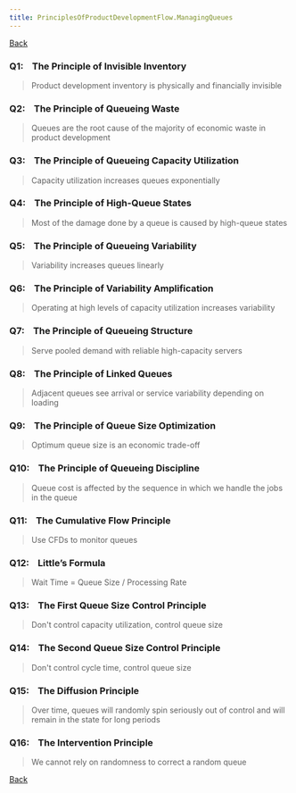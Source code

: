 ```yaml
---
title: PrinciplesOfProductDevelopmentFlow.ManagingQueues
---
```

[Back](PrinciplesOfProductDevelopmentFlow)

### Q1:    The Principle of Invisible Inventory 
> Product development inventory is physically and financially invisible

### Q2:    The Principle of Queueing Waste 
> Queues are the root cause of the majority of economic waste in product development

### Q3:    The Principle of Queueing Capacity Utilization 
> Capacity utilization increases queues exponentially

### Q4:    The Principle of High-Queue States 
> Most of the damage done by a queue is caused by high-queue states

### Q5:    The Principle of Queueing Variability 
> Variability increases queues linearly

### Q6:    The Principle of Variability Amplification 
> Operating at high levels of capacity utilization increases variability

### Q7:    The Principle of Queueing Structure 
> Serve pooled demand with reliable high-capacity servers

### Q8:    The Principle of Linked Queues 
> Adjacent queues see arrival or service variability depending on loading

### Q9:    The Principle of Queue Size Optimization 
> Optimum queue size is an economic trade-off

### Q10:    The Principle of Queueing Discipline 
> Queue cost is affected by the sequence in which we handle the jobs in the queue

### Q11:    The Cumulative Flow Principle 
> Use CFDs to monitor queues

### Q12:    Little’s Formula 
> Wait Time = Queue Size / Processing Rate

### Q13:    The First Queue Size Control Principle 
> Don't control capacity utilization, control queue size

### Q14:    The Second Queue Size Control Principle 
> Don't control cycle time, control queue size

### Q15:    The Diffusion Principle 
> Over time, queues will randomly spin seriously out of control and will remain in the state for long periods

### Q16:    The Intervention Principle
> We cannot rely on randomness to correct a random queue

[Back](PrinciplesOfProductDevelopmentFlow)
